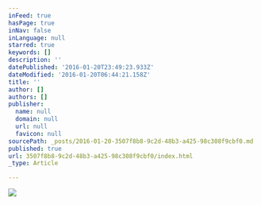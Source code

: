 ```yaml
---
inFeed: true
hasPage: true
inNav: false
inLanguage: null
starred: true
keywords: []
description: ''
datePublished: '2016-01-20T23:49:23.933Z'
dateModified: '2016-01-20T06:44:21.158Z'
title: ''
author: []
authors: []
publisher:
  name: null
  domain: null
  url: null
  favicon: null
sourcePath: _posts/2016-01-20-3507f8b8-9c2d-48b3-a425-98c308f9cbf0.md
published: true
url: 3507f8b8-9c2d-48b3-a425-98c308f9cbf0/index.html
_type: Article

---
```

![](https://the-grid-user-content.s3-us-west-2.amazonaws.com/d84dea98-4f23-405a-aa47-ebcb363c29bb.jpg)